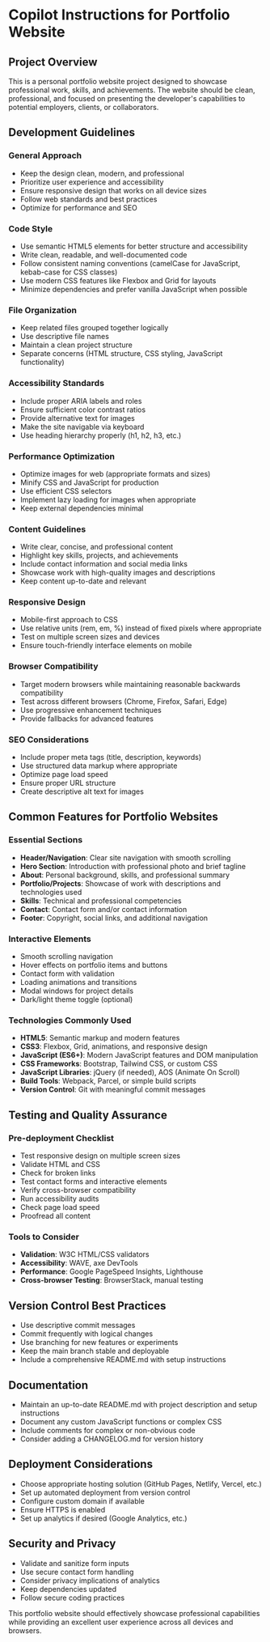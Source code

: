 # Copilot Instructions for Portfolio Website

## Project Overview

This is a personal portfolio website project designed to showcase professional work, skills, and achievements. The website should be clean, professional, and focused on presenting the developer's capabilities to potential employers, clients, or collaborators.

## Development Guidelines

### General Approach
- Keep the design clean, modern, and professional
- Prioritize user experience and accessibility
- Ensure responsive design that works on all device sizes
- Follow web standards and best practices
- Optimize for performance and SEO

### Code Style
- Use semantic HTML5 elements for better structure and accessibility
- Write clean, readable, and well-documented code
- Follow consistent naming conventions (camelCase for JavaScript, kebab-case for CSS classes)
- Use modern CSS features like Flexbox and Grid for layouts
- Minimize dependencies and prefer vanilla JavaScript when possible

### File Organization
- Keep related files grouped together logically
- Use descriptive file names
- Maintain a clean project structure
- Separate concerns (HTML structure, CSS styling, JavaScript functionality)

### Accessibility Standards
- Include proper ARIA labels and roles
- Ensure sufficient color contrast ratios
- Provide alternative text for images
- Make the site navigable via keyboard
- Use heading hierarchy properly (h1, h2, h3, etc.)

### Performance Optimization
- Optimize images for web (appropriate formats and sizes)
- Minify CSS and JavaScript for production
- Use efficient CSS selectors
- Implement lazy loading for images when appropriate
- Keep external dependencies minimal

### Content Guidelines
- Write clear, concise, and professional content
- Highlight key skills, projects, and achievements
- Include contact information and social media links
- Showcase work with high-quality images and descriptions
- Keep content up-to-date and relevant

### Responsive Design
- Mobile-first approach to CSS
- Use relative units (rem, em, %) instead of fixed pixels where appropriate
- Test on multiple screen sizes and devices
- Ensure touch-friendly interface elements on mobile

### Browser Compatibility
- Target modern browsers while maintaining reasonable backwards compatibility
- Test across different browsers (Chrome, Firefox, Safari, Edge)
- Use progressive enhancement techniques
- Provide fallbacks for advanced features

### SEO Considerations
- Include proper meta tags (title, description, keywords)
- Use structured data markup where appropriate
- Optimize page load speed
- Ensure proper URL structure
- Create descriptive alt text for images

## Common Features for Portfolio Websites

### Essential Sections
- **Header/Navigation**: Clear site navigation with smooth scrolling
- **Hero Section**: Introduction with professional photo and brief tagline
- **About**: Personal background, skills, and professional summary
- **Portfolio/Projects**: Showcase of work with descriptions and technologies used
- **Skills**: Technical and professional competencies
- **Contact**: Contact form and/or contact information
- **Footer**: Copyright, social links, and additional navigation

### Interactive Elements
- Smooth scrolling navigation
- Hover effects on portfolio items and buttons
- Contact form with validation
- Loading animations and transitions
- Modal windows for project details
- Dark/light theme toggle (optional)

### Technologies Commonly Used
- **HTML5**: Semantic markup and modern features
- **CSS3**: Flexbox, Grid, animations, and responsive design
- **JavaScript (ES6+)**: Modern JavaScript features and DOM manipulation
- **CSS Frameworks**: Bootstrap, Tailwind CSS, or custom CSS
- **JavaScript Libraries**: jQuery (if needed), AOS (Animate On Scroll)
- **Build Tools**: Webpack, Parcel, or simple build scripts
- **Version Control**: Git with meaningful commit messages

## Testing and Quality Assurance

### Pre-deployment Checklist
- Test responsive design on multiple screen sizes
- Validate HTML and CSS
- Check for broken links
- Test contact forms and interactive elements
- Verify cross-browser compatibility
- Run accessibility audits
- Check page load speed
- Proofread all content

### Tools to Consider
- **Validation**: W3C HTML/CSS validators
- **Accessibility**: WAVE, axe DevTools
- **Performance**: Google PageSpeed Insights, Lighthouse
- **Cross-browser Testing**: BrowserStack, manual testing

## Version Control Best Practices

- Use descriptive commit messages
- Commit frequently with logical changes
- Use branching for new features or experiments
- Keep the main branch stable and deployable
- Include a comprehensive README.md with setup instructions

## Documentation

- Maintain an up-to-date README.md with project description and setup instructions
- Document any custom JavaScript functions or complex CSS
- Include comments for complex or non-obvious code
- Consider adding a CHANGELOG.md for version history

## Deployment Considerations

- Choose appropriate hosting solution (GitHub Pages, Netlify, Vercel, etc.)
- Set up automated deployment from version control
- Configure custom domain if available
- Ensure HTTPS is enabled
- Set up analytics if desired (Google Analytics, etc.)

## Security and Privacy

- Validate and sanitize form inputs
- Use secure contact form handling
- Consider privacy implications of analytics
- Keep dependencies updated
- Follow secure coding practices

This portfolio website should effectively showcase professional capabilities while providing an excellent user experience across all devices and browsers.